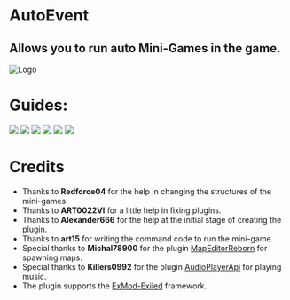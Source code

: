# AutoEvent
## Allows you to run auto Mini-Games in the game.

![Logo](https://github.com/RisottoMan/AutoEvent/blob/main/Photos/MiniGames(mini).png)

# Guides:
[![](https://github.com/RisottoMan/AutoEvent/blob/main/Photos/Message.png)](https://github.com/RisottoMan/AutoEvent/blob/main/Docs/MiniGames.md)
[![](https://github.com/RisottoMan/AutoEvent/blob/main/Photos/Message1.png)](https://github.com/RisottoMan/AutoEvent/blob/main/Docs/Installation.md)
[![](https://github.com/RisottoMan/AutoEvent/blob/main/Photos/Message2.png)](https://github.com/RisottoMan/AutoEvent/blob/main/Docs/Commands.md)
[![](https://github.com/RisottoMan/AutoEvent/blob/main/Photos/Message3.png)](https://github.com/RisottoMan/AutoEvent/blob/main/Docs/Language.md)
[![](https://github.com/RisottoMan/AutoEvent/blob/main/Photos/Message4.png)](https://github.com/RisottoMan/AutoEvent/blob/main/Docs/Problem.md)
[![](https://github.com/RisottoMan/AutoEvent/blob/main/Photos/Message6.png)](https://github.com/RisottoMan/AutoEvent/blob/main/Docs/Configuration.md)

# Credits
- Thanks to **Redforce04** for the help in changing the structures of the mini-games.
- Thanks to **ART0022VI** for a little help in fixing plugins.
- Thanks to **Alexander666** for the help at the initial stage of creating the plugin.
- Thanks to **art15** for writing the command code to run the mini-game.
- Special thanks to **Michal78900** for the plugin [MapEditorReborn](https://github.com/Michal78900/MapEditorReborn) for spawning maps.
- Special thanks to **Killers0992** for the plugin [AudioPlayerApi](https://github.com/Killers0992/AudioPlayerApi) for playing music.
- The plugin supports the [ExMod-Exiled](https://github.com/ExMod-Team/EXILED) framework.